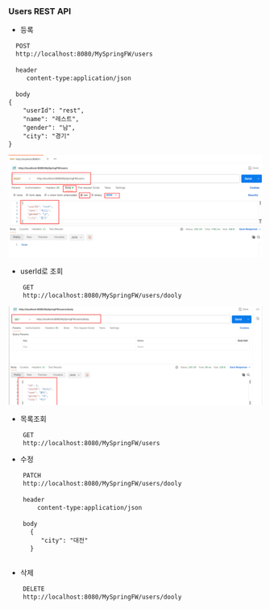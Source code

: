 ### Users REST API
* 등록

```
  POST
  http://localhost:8080/MySpringFW/users

  header
     content-type:application/json

  body
{
    "userId": "rest",
    "name": "레스트",
    "gender": "남",
    "city": "경기"
}
```
![Insert](./image/post_insert.png)
      
* userId로 조회
```
    GET
    http://localhost:8080/MySpringFW/users/dooly

```
![Select](./image/get_select.png)

* 목록조회
```
    GET
    http://localhost:8080/MySpringFW/users

```

* 수정
```
    PATCH
    http://localhost:8080/MySpringFW/users/dooly

  	header
     	content-type:application/json
    
    body
      {
         "city": "대전"
      }
      
```

* 삭제
```
    DELETE
    http://localhost:8080/MySpringFW/users/dooly
```
